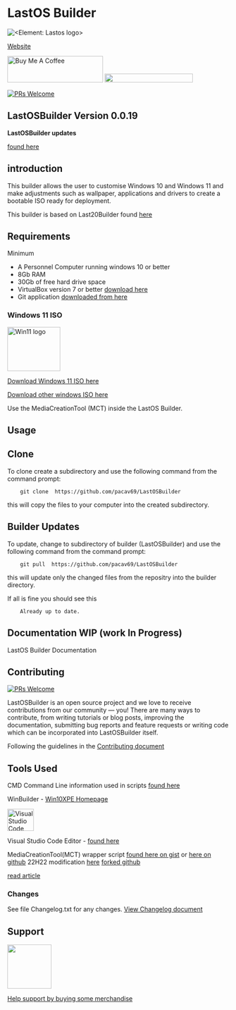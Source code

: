 # LastOS Builder

![<Element: Lastos logo>](<https://cldup.com/E21ACrr4ZJ.png?raw="true" width="100px"  height="100px">)

[Website ](http://www.lastos.org)

<a href="https://www.buymeacoffee.com/cavtronics" target="_blank"><img src="https://cdn.buymeacoffee.com/buttons/v2/default-yellow.png" alt="Buy Me A Coffee" style="height: 60px !important;width: 217px !important;" ></a>
 <a href="https://www.buymeacoffee.com/cavtronics" title="Donate to my libraries using BuyMeACoffee"><img src="https://img.shields.io/badge/buy%20me%20a%20coffee-donate-orange.svg?logo=buy-me-a-coffee&logoColor=FFDD00" style="height: 20px !important;width: 200px !important;" ></a>


[![PRs Welcome](https://img.shields.io/badge/PRs-welcome-brightgreen.svg?style=flat-square)](https://makeapullrequest.com)


## LastOSBuilder Version 0.0.19



**LastOSBuilder updates**

[found here](https://github.com/pacav69/lastosbuilder-updates)

## introduction

This builder allows the user to customise Windows 10 and Windows 11 and make
 adjustments such as wallpaper, applications and drivers to create a bootable ISO ready for deployment.

This builder is based on Last20Builder found [here](http://forum.lastos.org/index.php?threads/last20-ltsc-x64-2020-02.1866/)

## Requirements

Minimum

* A Personnel  Computer running windows 10 or better
* 8Gb RAM
* 30Gb of free hard drive space
* VirtualBox version 7 or better [download here](https://www.virtualbox.org/wiki/Downloads)
* Git application [downloaded from here](https://git-scm.com/downloads)

### Windows 11 ISO
<!-- Windows 11 logo -->

<img src="https://cldup.com/CNvdnmCQtv.png" alt="Win11 logo" style="height: 100px; width:120px;"/>

[Download Windows 11 ISO here](https://www.microsoft.com/en-au/software-download/windows11/)

[Download other windows ISO here](https://www.microsoft.com/en-au/software-download)

Use the MediaCreationTool (MCT) inside the LastOS Builder.

## Usage

## Clone

To clone create a subdirectory and use the following command from the command prompt:

        git clone  https://github.com/pacav69/LastOSBuilder

this will copy the files to your computer into the created subdirectory.

## Builder Updates

To update, change to subdirectory of builder (LastOSBuilder) and use the following command from the command prompt:

        git pull  https://github.com/pacav69/LastOSBuilder

this will update only the changed files from the repositry into the builder directory.

If all is fine you should see this

        Already up to date.


## Documentation WIP (work In Progress)

LastOS Builder Documentation

## Contributing

[![PRs Welcome](https://img.shields.io/badge/PRs-welcome-brightgreen.svg?style=flat-square)](https://makeapullrequest.com)


LastOSBuilder is an open source project and we love to receive contributions from our community — you! There are many ways to contribute, from writing tutorials or blog posts, improving the documentation, submitting bug reports and feature requests or writing code which can be incorporated into LastOSBuilder itself.

Following the guidelines in the
[Contributing document](https://github.com/pacav69/LastOSBuilder/blob/main/Contributing.md)

## Tools Used

CMD Command Line information used in scripts [found here](https://ss64.com/nt/)


WinBuilder - [Win10XPE Homepage](https://theoven.org/viewforum.php?f=14)

<img src="https://visualstudio.microsoft.com/wp-content/uploads/2019/09/vs-code-responsive-01-1.png" alt="Visual Studio Code logo" style="height: 50px; width:60px;"/>

Visual Studio Code Editor - [found here](https://visualstudio.microsoft.com/)

MediaCreationTool(MCT) wrapper script [found here on gist](https://gist.github.com/AveYo/c74dc774a8fb81a332b5d65613187b15) or [here on github](https://github.com/AveYo/MediaCreationTool.bat)
22H22 modification [here](https://github.com/AveYo/MediaCreationTool.bat/pull/230/files)
[forked github](https://github.com/pacav69/MediaCreationTool.bat)

[read article](https://winaero.com/mediacreationtool-batch-file-can-now-create-windows-11-iso-without-tpm-checks/)

### Changes

See file Changelog.txt for any changes.  [View Changelog document](https://github.com/pacav69/LastOSBuilder/blob/main/zzLastOSBuilder/00.0_____Changelog.txt)

## Support

<img src="https://vangogh.teespring.com/v3/image/SugZ-DRGZXUTuSzfrFtaOU3TAUQ/800/800.jpg" width="100px"  height="100px">

[Help support by buying some merchandise](https://cavtronics-3.creator-spring.com/)

